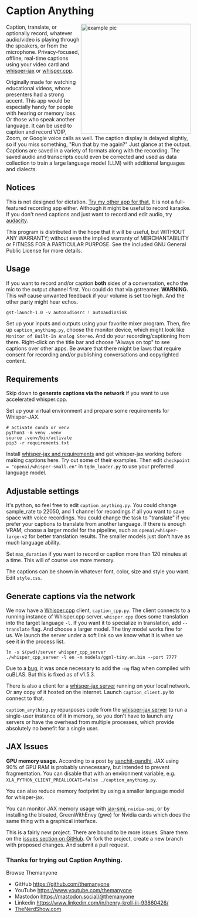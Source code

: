 # Caption Anything

<img src="img/ss.png" alt="example pic" title="Actual screenshot of app generating captions." width="300" align="right">

Caption, translate, or optionally record, whatever audio/video is playing through the speakers, or from the microphone. Privacy-focused, offline, real-time captions using your video card and [whisper-jax](https://github.com/sanchit-gandhi/whisper-jax/) or [whisper.cpp](https://github.com/ggerganov/whisper.cpp).

Originally made for watching educational videos, whose presenters had a strong accent. This app would be especially handy for people with hearing or memory loss. Or those who speak another language. It can be used to caption and record VOIP, Zoom, or Google voice calls as well. The caption display is delayed slightly, so if you miss something, "Run that by me again?" Just glance at the output. Captions are saved in a variety of formats along with the recording. The saved audio and transcripts could even be corrected and used as data collection to train a large language model (LLM) with additional languages and dialects.

## Notices

This is not designed for dictation. [Try my other app for that.](https://github.com/themanyone/whisper_dictation) It is not a full-featured recording app either. Although it might be useful to record karaoke. If you don't need captions and just want to record and edit audio, try [audacity](https://sourceforge.net/projects/audacity/).

This program is distributed in the hope that it will be useful, but WITHOUT ANY WARRANTY; without even the implied warranty of MERCHANTABILITY or FITNESS FOR A PARTICULAR PURPOSE. See the included GNU General Public License for more details.

## Usage

If you want to record and/or caption **both** sides of a conversation, echo the mic to the output channel first. You could do that via gstreamer. **WARNING.** This *will* cause unwanted feedback if your volume is set too high. And the other party might hear echos.

```
gst-launch-1.0 -v autoaudiosrc ! autoaudiosink
```

Set up your inputs and outputs using your favorite mixer program. Then, fire up `caption_anything.py`, choose the monitor device, which might look like `Monitor of Built-In Analog Stereo`. And do your recording/captioning from there. Right-click on the title bar and choose "Always on top" to see captions over other apps. Be aware that there might be laws that require consent for recording and/or publishing conversations and copyrighted content.

## Requirements

Skip down to **generate captions via the network** if you want to use accelerated whisper.cpp.

Set up your virtual environment and prepare some requirements for Whisper-JAX.
 
```
# activate conda or venv
python3 -m venv .venv
source .venv/bin/activate
pip3 -r requirements.txt
```

Install [whisper-jax and requirements](https://github.com/sanchit-gandhi/whisper-jax) and get whisper-jax working before making captions here. Try out some of their examples. Then edit `checkpoint = "openai/whisper-small.en"` in `tqdm_loader.py` to use your preferred language model.

## Adjustable settings

It's python, so feel free to edit `caption_anything.py`. You could change sample_rate to 22050, and 1 channel for recordings if all you want to save space with voice recordings. You could change the task to "translate" if you prefer your captions to translate from another language. If there is enough VRAM, choose a larger model for the pipeline, such as `openai/whisper-large-v2` for better translation results. The smaller models just don't have as much language ability.

Set `max_duration` if you want to record or caption more than 120 minutes at a time. This will of course use more memory.

The captions can be shown in whatever font, color, size and style you want. Edit `style.css`.

## Generate captions via the network

We now have a [Whisper.cpp](https://github.com/ggerganov/whisper.cpp) client, `caption_cpp.py`. The client connects to a running instance of Whisper.cpp server. `whisper.cpp` does some translation into the target language `-l`. If you want it to specialize in translation, add `--translate` flag. And choose a larger model. The tiny model works fine for us. We launch the server under a soft link so we know what it is when we see it in the process list.

```shell
ln -s $(pwd)/server whisper_cpp_server
./whisper_cpp_server -l en -m models/ggml-tiny.en.bin --port 7777
```

Due to a [bug](https://github.com/ggerganov/whisper.cpp/issues/1587), it was once necessary to add the `-ng` flag when compiled with cuBLAS. But this is fixed as of v1.5.3.
 
There is also a client for a [whisper-jax server](https://github.com/sanchit-gandhi/whisper-jax/blob/main/app/app.py) running on your local network. Or any copy of it hosted on the internet. Launch `caption_client.py` to connect to that.

`caption_anything.py` repurposes code from the [whisper-jax server](https://github.com/sanchit-gandhi/whisper-jax/blob/main/app/app.py) to run a single-user instance of it in memory, so you don't have to launch any servers or have the overhead from multiple processes, which provide absolutely no benefit for a single user.

## JAX Issues

**GPU memory usage.** According to a post by [sanchit-gandhi](https://github.com/sanchit-gandhi/whisper-jax/issues/7#issuecomment-1531124418), JAX using 90% of GPU RAM is probably unnecessary, but intended to prevent fragmentation. You can disable that with an environment variable, e.g. `XLA_PYTHON_CLIENT_PREALLOCATE=false ./caption_anything.py`.

You can also reduce memory footprint by using a smaller language model for whisper-jax.

You can monitor JAX memory usage with [jax-smi](https://github.com/ayaka14732/jax-smi), `nvidia-smi`, or by installing the bloated, GreenWithEnvy (gwe) for Nvidia cards which does the same thing with a graphical interface.

This is a fairly new project. There are bound to be more issues. Share them on the [issues section on GitHub](https://github.com/themanyone/caption_anything/issuess). Or fork the project, create a new branch with proposed changes. And submit a pull request.

### Thanks for trying out Caption Anything.

Browse Themanyone
- GitHub https://github.com/themanyone
- YouTube https://www.youtube.com/themanyone
- Mastodon https://mastodon.social/@themanyone
- Linkedin https://www.linkedin.com/in/henry-kroll-iii-93860426/
- [TheNerdShow.com](http://thenerdshow.com/)
